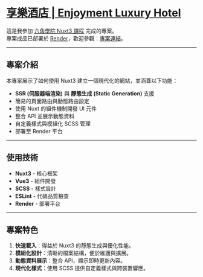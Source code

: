 # [享樂酒店 | Enjoyment Luxury Hotel](https://my-nuxt3-project.onrender.com/)

這是我參加 [六角學院 Nuxt3 課程](https://www.hexschool.com/courses/nuxt3-training.html) 完成的專案。  
專案成品已部署於 [Render](https://render.com/)，歡迎參觀：[專案連結](https://my-nuxt3-project.onrender.com/)。

---

## 專案介紹

本專案展示了如何使用 Nuxt3 建立一個現代化的網站，並涵蓋以下功能：
- **SSR (伺服器端渲染)** 與 **靜態生成 (Static Generation)** 支援
- 簡易的頁面路由與動態路由設定
- 使用 Nuxt 的組件機制開發 UI 元件
- 整合 API 並展示動態資料
- 自定義樣式與模組化 SCSS 管理
- 部署至 Render 平台

---

## 使用技術

- **Nuxt3** - 核心框架
- **Vue3** - 組件開發
- **SCSS** - 樣式設計
- **ESLint** - 代碼品質檢查
- **Render** - 部署平台

---

## 專案特色

1. **快速載入**：得益於 Nuxt3 的靜態生成與優化性能。
2. **模組化設計**：清晰的檔案結構，便於維護與擴展。
3. **動態資料展示**：整合 API，顯示即時更新內容。
4. **現代化樣式**：使用 SCSS 提供自定義樣式與跨裝置響應。

